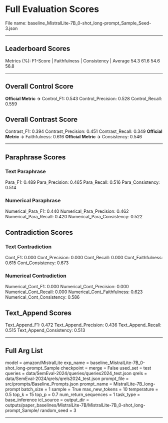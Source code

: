 # Full Evaluation Scores

File name: baseline_MistralLite-7B_0-shot_long-prompt_Sample_Seed-3.json


---

## Leaderboard Scores

Metrics (%): F1-Score | Faithfulness | Consistency | Average
                54.3        61.6          54.6        56.8

---

## Overall Control Score

**Official Metric ->** Control_F1: 0.543
Control_Precision: 0.528
Control_Recall: 0.559

## Overall Contrast Score

Contrast_F1: 0.394
Contrast_Precision: 0.451
Contrast_Recall: 0.349
**Official Metric ->** Faithfulness: 0.616
**Official Metric ->** Consistency: 0.546

---


## Paraphrase Scores


### Text Paraphrase

Para_F1: 0.489
Para_Precision: 0.465
Para_Recall: 0.516
Para_Consistency: 0.514


### Numerical Paraphrase

Numerical_Para_F1: 0.440
Numerical_Para_Precision: 0.462
Numerical_Para_Recall: 0.420
Numerical_Para_Consistency: 0.522


## Contradiction Scores


### Text Contradiction

Cont_F1: 0.000
Cont_Precision: 0.000
Cont_Recall: 0.000
Cont_Faithfulness: 0.615
Cont_Consistency: 0.673


### Numerical Contradiction

Numerical_Cont_F1: 0.000
Numerical_Cont_Precision: 0.000
Numerical_Cont_Recall: 0.000
Numerical_Cont_Faithfulness: 0.623
Numerical_Cont_Consistency: 0.586


## Text_Append Scores

Text_Append_F1: 0.472
Text_Append_Precision: 0.436
Text_Append_Recall: 0.515
Text_Append_Consistency: 0.513

---

## Full Arg List

model = amazon/MistralLite
exp_name = baseline_MistralLite-7B_0-shot_long-prompt_Sample
checkpoint = 
merge = False
used_set = test
queries = data/SemEval-2024/queries/queries2024_test.json
qrels = data/SemEval-2024/qrels/qrels2024_test.json
prompt_file = src/prompts/Baseline_Prompts.json
prompt_name = MistralLite-7B_long-prompt
batch_size = 1
sample = True
max_new_tokens = 10
temperature = 0.5
top_k = 15
top_p = 0.7
num_return_sequences = 1
task_type = base_inference
icl_source = 
output_dir = outputs/paper_baselines/MistralLite-7B/MistralLite-7B_0-shot_long-prompt_Sample/
random_seed = 3

---

